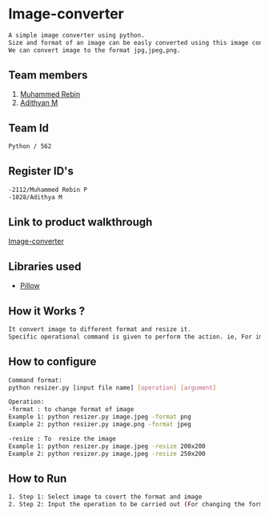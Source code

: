 # Image-converter
```sh
A simple image converter using python.
Size and format of an image can be easly converted using this image converter. 
We can convert image to the format jpg,jpeg,png.
```

## Team members
1. [Muhammed Rebin](https://github.com/rebin03)
2. [Adithyan M](https://github.com/adithyanmkurup)

## Team Id
```sh
Python / 562
```

## Register ID's
```sh
-2112/Muhammed Rebin P
-1028/Adithya M
```


## Link to product walkthrough
[Image-converter](https://www.loom.com/share/063951b9294844589346e40ee2f63763)


## Libraries used

- [Pillow](https://python-pillow.org/)


## How it Works ?
```sh
It convert image to different format and resize it.
Specific operational command is given to perform the action. ie, For image formating and size conversion
``` 


## How to configure
```sh
Command format:
python resizer.py [input file name] [operation] [argument]

Operation: 
-format : to change format of image
Example 1: python resizer.py image.jpeg -format png 
Example 2: python resizer.py image.png -format jpeg 

-resize : To  resize the image
Example 1: python resizer.py image.jpeg -resize 200x200 
Example 2: python resizer.py image.jpeg -resize 250x200 
```

## How to Run
```sh
1. Step 1: Select image to covert the format and image
2. Step 2: Input the operation to be carried out (For changing the format use -format operation and For resize image use -resize operation)
```

